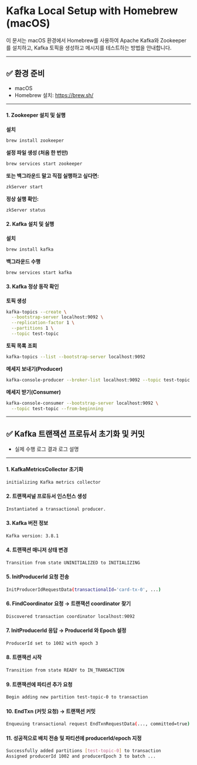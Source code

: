 # Kafka Local Setup with Homebrew (macOS)

이 문서는 macOS 환경에서 Homebrew를 사용하여 Apache Kafka와 Zookeeper를 설치하고, Kafka 토픽을 생성하고 메시지를 테스트하는 방법을 안내합니다.

---

## ✅ 환경 준비

- macOS
- Homebrew 설치: https://brew.sh/

---

#### 1. Zookeeper 설치 및 실행

**설치**

```bash
brew install zookeeper
```

**설정 파일 생성 (처음 한 번만)**
```bash
brew services start zookeeper
```

**또는 백그라운드 말고 직접 실행하고 싶다면:**
```bash
zkServer start
```

**정상 실행 확인:**
```bash
zkServer status
```

#### 2. Kafka 설치 및 실행

**설치**

```bash
brew install kafka
```

**백그라운드 수행**
```bash
brew services start kafka
```

#### 3. Kafka 정상 동작 확인

**토픽 생성**

```bash
kafka-topics --create \
  --bootstrap-server localhost:9092 \
  --replication-factor 1 \
  --partitions 1 \
  --topic test-topic
```

**토픽 목록 조회**
```bash
kafka-topics --list --bootstrap-server localhost:9092
```

**메세지 보내기(Producer)**
```bash
kafka-console-producer --broker-list localhost:9092 --topic test-topic
```

**메세지 받기(Consumer)**
```bash
kafka-console-consumer --bootstrap-server localhost:9092 \
  --topic test-topic --from-beginning
```

---

## ✅ Kafka 트랜잭션 프로듀서 초기화 및 커밋

- 실제 수행 로그 결과 로그 설명

---

#### 1. KafkaMetricsCollector 초기화

```bash
initializing Kafka metrics collector
```

#### 2. 트랜잭셔널 프로듀서 인스턴스 생성

```bash
Instantiated a transactional producer.
```

#### 3. Kafka 버전 정보

```bash
Kafka version: 3.8.1
```

#### 4. 트랜잭션 매니저 상태 변경

```bash
Transition from state UNINITIALIZED to INITIALIZING
```

#### 5. InitProducerId 요청 전송

```bash
InitProducerIdRequestData(transactionalId='card-tx-0', ...)
```

#### 6. FindCoordinator 요청 → 트랜잭션 coordinator 찾기

```bash
Discovered transaction coordinator localhost:9092
```

#### 7. InitProducerId 응답 → ProducerId 와 Epoch 설정

```bash
ProducerId set to 1002 with epoch 3
```

#### 8. 트랜잭션 시작

```bash
Transition from state READY to IN_TRANSACTION
```

#### 9. 트랜잭션에 파티션 추가 요청

```bash
Begin adding new partition test-topic-0 to transaction
```

#### 10. EndTxn (커밋 요청) → 트랜잭션 커밋

```bash
Enqueuing transactional request EndTxnRequestData(..., committed=true)
```

#### 11. 성공적으로 배치 전송 및 파티션에 producerId/epoch 지정

```bash
Successfully added partitions [test-topic-0] to transaction
Assigned producerId 1002 and producerEpoch 3 to batch ...
```